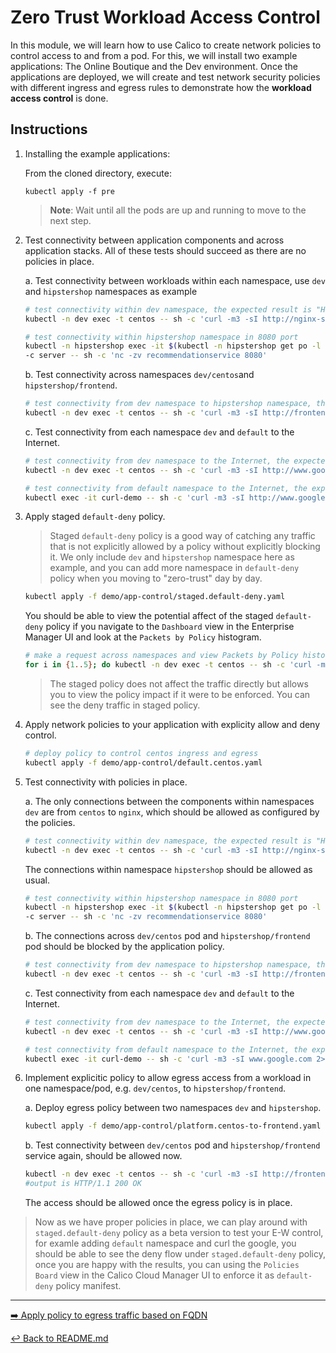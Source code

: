 # Zero Trust Workload Access Control

In this module, we will learn how to use Calico to create network policies to control access to and from a pod. For this, we will install two example applications: The Online Boutique and the Dev environment. Once the applications are deployed, we will create and test network security policies with different ingress and egress rules to demonstrate how the **workload access control** is done.

## Instructions

1. Installing the example applications:

   From the cloned directory, execute:
   ```
   kubectl apply -f pre
   ```

   > **Note**: Wait until all the pods are up and running to move to the next step.

1. Test connectivity between application components and across application stacks. All of these tests should succeed as there are no policies in place.

    a. Test connectivity between workloads within each namespace, use `dev` and `hipstershop` namespaces as example

    ```bash
    # test connectivity within dev namespace, the expected result is "HTTP/1.1 200 OK"
    kubectl -n dev exec -t centos -- sh -c 'curl -m3 -sI http://nginx-svc 2>/dev/null | grep -i http'
    ```

    ```bash
    # test connectivity within hipstershop namespace in 8080 port
    kubectl -n hipstershop exec -it $(kubectl -n hipstershop get po -l app=frontend -ojsonpath='{.items[0].metadata.name}') \
    -c server -- sh -c 'nc -zv recommendationservice 8080'
    ```

    b. Test connectivity across namespaces `dev/centos`and `hipstershop/frontend`.
    ```bash
    # test connectivity from dev namespace to hipstershop namespace, the expected result is "HTTP/1.1 200 OK"
    kubectl -n dev exec -t centos -- sh -c 'curl -m3 -sI http://frontend.hipstershop 2>/dev/null | grep -i http'

    ```

    c. Test connectivity from each namespace `dev` and `default` to the Internet.

    ```bash
    # test connectivity from dev namespace to the Internet, the expected result is "HTTP/1.1 200 OK"
    kubectl -n dev exec -t centos -- sh -c 'curl -m3 -sI http://www.google.com 2>/dev/null | grep -i http'
    
    # test connectivity from default namespace to the Internet, the expected result is "HTTP/1.1 200 OK"
    kubectl exec -it curl-demo -- sh -c 'curl -m3 -sI http://www.google.com 2>/dev/null | grep -i http'
    
    ```

2. Apply staged `default-deny` policy.

    >Staged `default-deny` policy is a good way of catching any traffic that is not explicitly allowed by a policy without explicitly blocking it. We only include `dev` and `hipstershop` namespace here as example, and you can add more namespace in `default-deny` policy when you moving to "zero-trust" day by day.

    ```bash
    kubectl apply -f demo/app-control/staged.default-deny.yaml
    ```

    You should be able to view the potential affect of the staged `default-deny` policy if you navigate to the `Dashboard` view in the Enterprise Manager UI and look at the `Packets by Policy` histogram.

    ```bash
    # make a request across namespaces and view Packets by Policy histogram, the expected result is "HTTP/1.1 200 OK"
    for i in {1..5}; do kubectl -n dev exec -t centos -- sh -c 'curl -m3 -sI http://frontend.hipstershop 2>/dev/null | grep -i http'; sleep 2; done
    ```

    >The staged policy does not affect the traffic directly but allows you to view the policy impact if it were to be enforced. You can see the deny traffic in staged policy. 

3. Apply network policies to your application with explicity allow and deny control.

    ```bash
    # deploy policy to control centos ingress and egress
    kubectl apply -f demo/app-control/default.centos.yaml

    ```

4. Test connectivity with policies in place.

    a. The only connections between the components within namespaces `dev` are from `centos` to `nginx`, which should be allowed as configured by the policies.

    ```bash
    # test connectivity within dev namespace, the expected result is "HTTP/1.1 200 OK"
    kubectl -n dev exec -t centos -- sh -c 'curl -m3 -sI http://nginx-svc 2>/dev/null | grep -i http'
    ```

    The connections within namespace `hipstershop` should be allowed as usual.

    ```bash
    # test connectivity within hipstershop namespace in 8080 port
    kubectl -n hipstershop exec -it $(kubectl -n hipstershop get po -l app=frontend -ojsonpath='{.items[0].metadata.name}') \
    -c server -- sh -c 'nc -zv recommendationservice 8080'
    ```

    b. The connections across `dev/centos` pod and `hipstershop/frontend` pod should be blocked by the application policy.
    ```bash
    # test connectivity from dev namespace to hipstershop namespace, the expected result is "command terminated with exit code 1"
    kubectl -n dev exec -t centos -- sh -c 'curl -m3 -sI http://frontend.hipstershop 2>/dev/null | grep -i http'

    ```

    c. Test connectivity from each namespace `dev` and `default` to the Internet. 

    ```bash
    # test connectivity from dev namespace to the Internet, the expected result is "command terminated with exit code 1"
    kubectl -n dev exec -t centos -- sh -c 'curl -m3 -sI http://www.google.com 2>/dev/null | grep -i http'
    ```

    ```bash
    # test connectivity from default namespace to the Internet, the expected result is "HTTP/1.1 200 OK"
    kubectl exec -it curl-demo -- sh -c 'curl -m3 -sI www.google.com 2>/dev/null | grep -i http'
    ```


5. Implement explicitic policy to allow egress access from a workload in one namespace/pod, e.g. `dev/centos`, to `hipstershop/frontend`.

    
    a. Deploy egress policy between two namespaces `dev` and `hipstershop`.

    ```bash
    kubectl apply -f demo/app-control/platform.centos-to-frontend.yaml
    ```

    b. Test connectivity between `dev/centos` pod and `hipstershop/frontend` service again, should be allowed now.

    ```bash
    kubectl -n dev exec -t centos -- sh -c 'curl -m3 -sI http://frontend.hipstershop 2>/dev/null | grep -i http'
    #output is HTTP/1.1 200 OK
    ```

    The access should be allowed once the egress policy is in place.


> Now as we have proper policies in place, we can play around with `staged.default-deny` policy as a beta version to test your E-W control, for examle adding `default` namespace and curl the google, you should be able to see the deny flow under `staged.default-deny` policy, once you are happy with the results, you can using the `Policies Board` view in the Calico Cloud Manager UI to enforce it as `default-deny` policy manifest. 

---

[:arrow_right: Apply policy to egress traffic based on FQDN](./dns-egress-controls.md)

[:leftwards_arrow_with_hook: Back to README.md](../README.md)